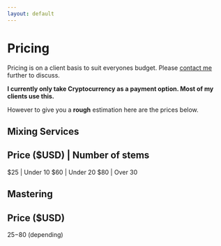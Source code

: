 ```yaml
---
layout: default
---
```


# Pricing 

Pricing is on a client basis to suit everyones budget. Please [contact me](/contact.md) further to discuss. 

**I currently only take Cryptocurrency as a payment option. Most of my clients use this.**

However to give you a **rough** estimation here are the prices below.

**Mixing Services**
---
Price (**$USD**) | Number of stems 
--- 
$25 | Under 10
$60 | Under 20
$80 | Over 30

**Mastering**
---
Price (**$USD**) 
---
$25-$80 (depending)
